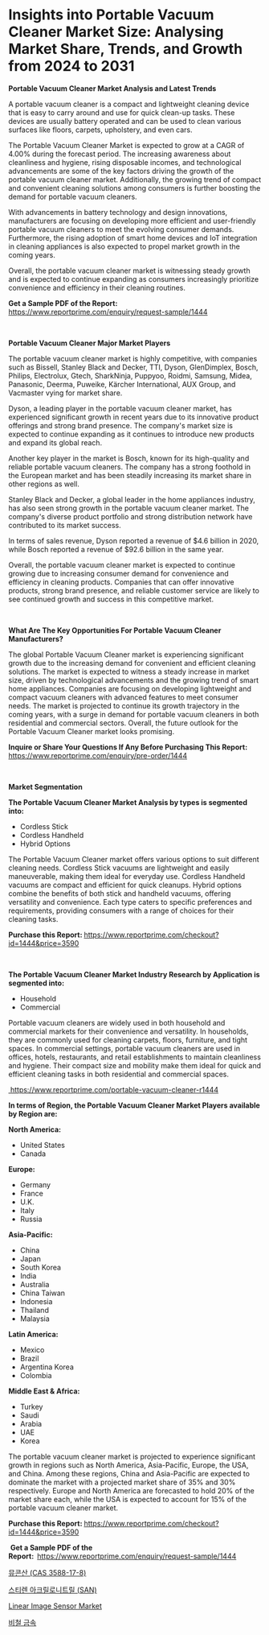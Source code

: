 <p><h1>Insights into Portable Vacuum Cleaner Market Size: Analysing Market Share, Trends, and Growth from 2024 to 2031</h1></p><p><strong>Portable Vacuum Cleaner Market Analysis and Latest Trends</strong></p>
<p><p>A portable vacuum cleaner is a compact and lightweight cleaning device that is easy to carry around and use for quick clean-up tasks. These devices are usually battery operated and can be used to clean various surfaces like floors, carpets, upholstery, and even cars.</p><p>The Portable Vacuum Cleaner Market is expected to grow at a CAGR of 4.00% during the forecast period. The increasing awareness about cleanliness and hygiene, rising disposable incomes, and technological advancements are some of the key factors driving the growth of the portable vacuum cleaner market. Additionally, the growing trend of compact and convenient cleaning solutions among consumers is further boosting the demand for portable vacuum cleaners.</p><p>With advancements in battery technology and design innovations, manufacturers are focusing on developing more efficient and user-friendly portable vacuum cleaners to meet the evolving consumer demands. Furthermore, the rising adoption of smart home devices and IoT integration in cleaning appliances is also expected to propel market growth in the coming years.</p><p>Overall, the portable vacuum cleaner market is witnessing steady growth and is expected to continue expanding as consumers increasingly prioritize convenience and efficiency in their cleaning routines.</p></p>
<p><strong>Get a Sample PDF of the Report:&nbsp;</strong> <a href="https://www.reportprime.com/enquiry/request-sample/1444">https://www.reportprime.com/enquiry/request-sample/1444</a></p>
<p>&nbsp;</p>
<p><strong>Portable Vacuum Cleaner Major Market Players</strong></p>
<p><p>The portable vacuum cleaner market is highly competitive, with companies such as Bissell, Stanley Black and Decker, TTI, Dyson, GlenDimplex, Bosch, Philips, Electrolux, Gtech, SharkNinja, Puppyoo, Roidmi, Samsung, Midea, Panasonic, Deerma, Puweike, Kärcher International, AUX Group, and Vacmaster vying for market share. </p><p>Dyson, a leading player in the portable vacuum cleaner market, has experienced significant growth in recent years due to its innovative product offerings and strong brand presence. The company's market size is expected to continue expanding as it continues to introduce new products and expand its global reach.</p><p>Another key player in the market is Bosch, known for its high-quality and reliable portable vacuum cleaners. The company has a strong foothold in the European market and has been steadily increasing its market share in other regions as well.</p><p>Stanley Black and Decker, a global leader in the home appliances industry, has also seen strong growth in the portable vacuum cleaner market. The company's diverse product portfolio and strong distribution network have contributed to its market success.</p><p>In terms of sales revenue, Dyson reported a revenue of $4.6 billion in 2020, while Bosch reported a revenue of $92.6 billion in the same year.</p><p>Overall, the portable vacuum cleaner market is expected to continue growing due to increasing consumer demand for convenience and efficiency in cleaning products. Companies that can offer innovative products, strong brand presence, and reliable customer service are likely to see continued growth and success in this competitive market.</p></p>
<p>&nbsp;</p>
<p><strong>What Are The Key Opportunities For Portable Vacuum Cleaner Manufacturers?</strong></p>
<p><p>The global Portable Vacuum Cleaner market is experiencing significant growth due to the increasing demand for convenient and efficient cleaning solutions. The market is expected to witness a steady increase in market size, driven by technological advancements and the growing trend of smart home appliances. Companies are focusing on developing lightweight and compact vacuum cleaners with advanced features to meet consumer needs. The market is projected to continue its growth trajectory in the coming years, with a surge in demand for portable vacuum cleaners in both residential and commercial sectors. Overall, the future outlook for the Portable Vacuum Cleaner market looks promising.</p></p>
<p><strong>Inquire or Share Your Questions If Any Before Purchasing This Report:</strong> <a href="https://www.reportprime.com/enquiry/pre-order/1444">https://www.reportprime.com/enquiry/pre-order/1444</a></p>
<p>&nbsp;</p>
<p><strong>Market Segmentation</strong></p>
<p><strong>The Portable Vacuum Cleaner Market Analysis by types is segmented into:</strong></p>
<p><ul><li>Cordless Stick</li><li>Cordless Handheld</li><li>Hybrid Options</li></ul></p>
<p><p>The Portable Vacuum Cleaner market offers various options to suit different cleaning needs. Cordless Stick vacuums are lightweight and easily maneuverable, making them ideal for everyday use. Cordless Handheld vacuums are compact and efficient for quick cleanups. Hybrid options combine the benefits of both stick and handheld vacuums, offering versatility and convenience. Each type caters to specific preferences and requirements, providing consumers with a range of choices for their cleaning tasks.</p></p>
<p><strong>Purchase this Report:&nbsp;</strong><a href="https://www.reportprime.com/checkout?id=1444&price=3590">https://www.reportprime.com/checkout?id=1444&price=3590</a></p>
<p>&nbsp;</p>
<p><strong>The Portable Vacuum Cleaner Market Industry Research by Application is segmented into:</strong></p>
<p><ul><li>Household</li><li>Commercial</li></ul></p>
<p><p>Portable vacuum cleaners are widely used in both household and commercial markets for their convenience and versatility. In households, they are commonly used for cleaning carpets, floors, furniture, and tight spaces. In commercial settings, portable vacuum cleaners are used in offices, hotels, restaurants, and retail establishments to maintain cleanliness and hygiene. Their compact size and mobility make them ideal for quick and efficient cleaning tasks in both residential and commercial spaces.</p></p>
<p><a href="https://www.reportprime.com/portable-vacuum-cleaner-r1444">&nbsp;https://www.reportprime.com/portable-vacuum-cleaner-r1444</a></p>
<p><strong>In terms of Region, the Portable Vacuum Cleaner Market Players available by Region are:</strong></p>
<p>
    <p> <strong> North America: </strong>
        <ul>
            <li>United States</li>
            <li>Canada</li>
        </ul>
        </p> 
    <p> <strong> Europe: </strong>
        <ul>
            <li>Germany</li>
            <li>France</li>
            <li>U.K.</li>
            <li>Italy</li>
            <li>Russia</li>
        </ul>
        </p> 
    <p> <strong> Asia-Pacific: </strong>
        <ul>
            <li>China</li>
            <li>Japan</li>
            <li>South Korea</li>
            <li>India</li>
            <li>Australia</li>
            <li>China Taiwan</li>
            <li>Indonesia</li>
            <li>Thailand</li>
            <li>Malaysia</li>
        </ul>
        </p> 
    <p> <strong> Latin America: </strong>
        <ul>
            <li>Mexico</li>
            <li>Brazil</li>
            <li>Argentina Korea</li>
            <li>Colombia</li>
        </ul>
        </p> 
    <p> <strong> Middle East & Africa: </strong>
        <ul>
            <li>Turkey</li>
            <li>Saudi</li>
            <li>Arabia</li>
            <li>UAE</li>
            <li>Korea</li>
        </ul>
    </p>
    </p>
<p><p>The portable vacuum cleaner market is projected to experience significant growth in regions such as North America, Asia-Pacific, Europe, the USA, and China. Among these regions, China and Asia-Pacific are expected to dominate the market with a projected market share of 35% and 30% respectively. Europe and North America are forecasted to hold 20% of the market share each, while the USA is expected to account for 15% of the portable vacuum cleaner market.</p></p>
<p><strong>Purchase this Report: </strong><a href="https://www.reportprime.com/checkout?id=1444&price=3590">https://www.reportprime.com/checkout?id=1444&price=3590</a></p>
<p>&nbsp;<strong>Get a Sample PDF of the Report:&nbsp;&nbsp;</strong><a href="https://www.reportprime.com/enquiry/request-sample/1444">https://www.reportprime.com/enquiry/request-sample/1444</a></p>
<p><strong></strong></p>
<p><p><a href="https://github.com/LoganRew1964/Market-Research-Report-List-2/blob/main/5444835102234.md">뮤콘산 (CAS 3588-17-8)</a></p><p><a href="https://github.com/sarassiksa/Market-Research-Report-List-2/blob/main/7753769102233.md">스티렌 아크릴로니트릴 (SAN)</a></p><p><a href="https://github.com/caicuccucga/Market-Research-Report-List-2/blob/main/linear-image-sensor-market.md">Linear Image Sensor Market</a></p><p><a href="https://github.com/akzkkws047661437/Market-Research-Report-List-4/blob/main/6911729102236.md">비철 금속</a></p></p>